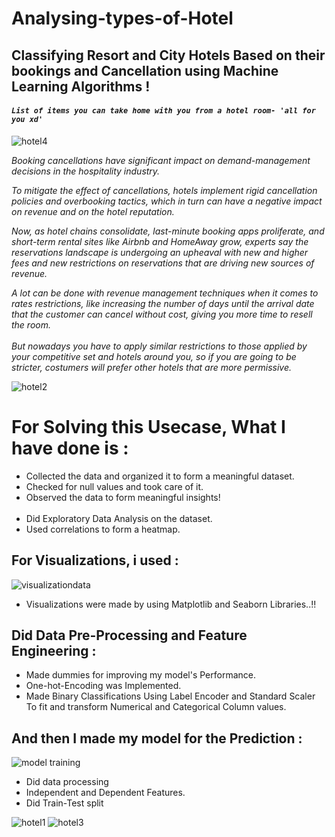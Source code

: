 # Analysing-types-of-Hotel
## Classifying Resort and City Hotels Based on their bookings and Cancellation using Machine Learning Algorithms !


#### _`List of items you can take home with you from a hotel room- 'all for you xd'`_

![hotel4](https://user-images.githubusercontent.com/73397927/170518613-3e7a3505-e34a-476f-a03d-83dc479c1927.jpg)

_Booking cancellations have significant impact on demand-management decisions in the hospitality industry._

_To mitigate the effect of cancellations, hotels implement rigid cancellation policies and overbooking
tactics, which in turn can have a negative impact on revenue and on the hotel reputation._

_Now, as hotel chains consolidate, last-minute booking apps proliferate, and short-term rental sites
like Airbnb and HomeAway grow, experts say the reservations landscape is undergoing an upheaval
with new and higher fees and new restrictions on reservations that are driving new sources of
revenue._

_A lot can be done with revenue management techniques when it comes to rates restrictions, like
increasing the number of days until the arrival date that the customer can cancel without cost, giving
you more time to resell the room.<br><br>
But nowadays you have to apply similar restrictions to those applied by your competitive set and
hotels around you, so if you are going to be stricter, costumers will prefer other hotels that are more
permissive._

![hotel2](https://user-images.githubusercontent.com/73397927/170518582-088e90ce-d891-444c-9f98-4b654f7773fc.jpg)

# For Solving this Usecase, What I have done is :
- Collected the data and organized it to form a meaningful dataset.
- Checked for null values and took care of it.
- Observed the data to form meaningful insights!
<br><br>
- Did Exploratory Data Analysis on the dataset.
- Used correlations to form a heatmap.


## For Visualizations, i used :
![visualizationdata](https://user-images.githubusercontent.com/73397927/170518624-5090c1d1-a9d3-4a0e-b4c6-0c7129936d47.jpg)
- Visualizations were made by using Matplotlib and Seaborn Libraries..!!


## Did Data Pre-Processing and Feature Engineering :
- Made dummies for improving my model's Performance.
- One-hot-Encoding was Implemented.
- Made Binary Classifications Using Label Encoder and Standard Scaler
<br> To fit and transform Numerical and Categorical Column values.

## And then I made my model for the Prediction :
![model training](https://user-images.githubusercontent.com/73397927/169656578-b86ee241-4d60-458a-a97f-43c630789b4a.jpg)
- Did data processing
- Independent and Dependent Features.
- Did Train-Test split


![hotel1](https://user-images.githubusercontent.com/73397927/170518557-2cbce66f-181e-4c94-9081-8095b3b7522a.jpg)
![hotel3](https://user-images.githubusercontent.com/73397927/170518605-b9ad01b5-bbf5-4266-8a6e-8fc56620447b.jpg)



